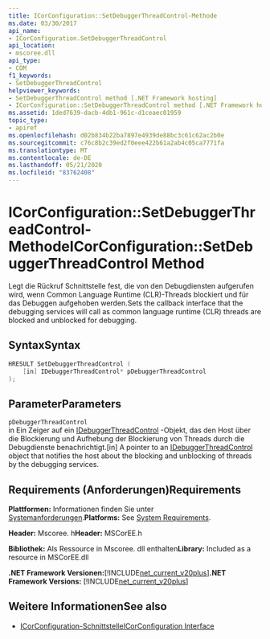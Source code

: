 ```yaml
---
title: ICorConfiguration::SetDebuggerThreadControl-Methode
ms.date: 03/30/2017
api_name:
- ICorConfiguration.SetDebuggerThreadControl
api_location:
- mscoree.dll
api_type:
- COM
f1_keywords:
- SetDebuggerThreadControl
helpviewer_keywords:
- SetDebuggerThreadControl method [.NET Framework hosting]
- ICorConfiguration::SetDebuggerThreadControl method [.NET Framework hosting]
ms.assetid: 1ded7639-dacb-4db1-961c-d1ceaec01959
topic_type:
- apiref
ms.openlocfilehash: d02b834b22ba7897e4939de88bc3c61c62ac2b0e
ms.sourcegitcommit: c76c8b2c39ed2f0eee422b61a2ab4c05ca7771fa
ms.translationtype: MT
ms.contentlocale: de-DE
ms.lasthandoff: 05/21/2020
ms.locfileid: "83762408"
---
```

# <a name="icorconfigurationsetdebuggerthreadcontrol-method"></a><span data-ttu-id="559c3-102">ICorConfiguration::SetDebuggerThreadControl-Methode</span><span class="sxs-lookup"><span data-stu-id="559c3-102">ICorConfiguration::SetDebuggerThreadControl Method</span></span>
<span data-ttu-id="559c3-103">Legt die Rückruf Schnittstelle fest, die von den Debugdiensten aufgerufen wird, wenn Common Language Runtime (CLR)-Threads blockiert und für das Debuggen aufgehoben werden.</span><span class="sxs-lookup"><span data-stu-id="559c3-103">Sets the callback interface that the debugging services will call as common language runtime (CLR) threads are blocked and unblocked for debugging.</span></span>  
  
## <a name="syntax"></a><span data-ttu-id="559c3-104">Syntax</span><span class="sxs-lookup"><span data-stu-id="559c3-104">Syntax</span></span>  
  
```cpp  
HRESULT SetDebuggerThreadControl (  
    [in] IDebuggerThreadControl* pDebuggerThreadControl  
);  
```  
  
## <a name="parameters"></a><span data-ttu-id="559c3-105">Parameter</span><span class="sxs-lookup"><span data-stu-id="559c3-105">Parameters</span></span>  
 `pDebuggerThreadControl`  
 <span data-ttu-id="559c3-106">in Ein Zeiger auf ein [IDebuggerThreadControl](idebuggerthreadcontrol-interface.md) -Objekt, das den Host über die Blockierung und Aufhebung der Blockierung von Threads durch die Debugdienste benachrichtigt.</span><span class="sxs-lookup"><span data-stu-id="559c3-106">[in] A pointer to an [IDebuggerThreadControl](idebuggerthreadcontrol-interface.md) object that notifies the host about the blocking and unblocking of threads by the debugging services.</span></span>  
  
## <a name="requirements"></a><span data-ttu-id="559c3-107">Requirements (Anforderungen)</span><span class="sxs-lookup"><span data-stu-id="559c3-107">Requirements</span></span>  
 <span data-ttu-id="559c3-108">**Plattformen:** Informationen finden Sie unter [Systemanforderungen](../../get-started/system-requirements.md).</span><span class="sxs-lookup"><span data-stu-id="559c3-108">**Platforms:** See [System Requirements](../../get-started/system-requirements.md).</span></span>  
  
 <span data-ttu-id="559c3-109">**Header:** Mscoree. h</span><span class="sxs-lookup"><span data-stu-id="559c3-109">**Header:** MSCorEE.h</span></span>  
  
 <span data-ttu-id="559c3-110">**Bibliothek:** Als Ressource in Mscoree. dll enthalten</span><span class="sxs-lookup"><span data-stu-id="559c3-110">**Library:** Included as a resource in MSCorEE.dll</span></span>  
  
 <span data-ttu-id="559c3-111">**.NET Framework Versionen:**[!INCLUDE[net_current_v20plus](../../../../includes/net-current-v20plus-md.md)]</span><span class="sxs-lookup"><span data-stu-id="559c3-111">**.NET Framework Versions:** [!INCLUDE[net_current_v20plus](../../../../includes/net-current-v20plus-md.md)]</span></span>  
  
## <a name="see-also"></a><span data-ttu-id="559c3-112">Weitere Informationen</span><span class="sxs-lookup"><span data-stu-id="559c3-112">See also</span></span>

- [<span data-ttu-id="559c3-113">ICorConfiguration-Schnittstelle</span><span class="sxs-lookup"><span data-stu-id="559c3-113">ICorConfiguration Interface</span></span>](icorconfiguration-interface.md)
